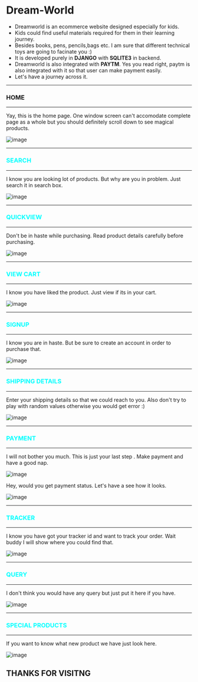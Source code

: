 # Dream-World

- Dreamworld is an ecommerce website designed especially for kids.
- Kids could find useful materials required for them in their learning journey.
- Besides books, pens, pencils,bags etc. I am sure that different technical toys are going to facinate you :) 
- It is developed purely in **DJANGO** with **SQLITE3** in backend.
- Dreamworld is also integrated with **PAYTM**. Yes you read right, paytm is also integrated with it so that user can make payment easily.
- Let's have a journey across it.
***
###  HOME
***
Yay, this is the home page. One window screen can't accomodate complete page as a whole but you should definitely scroll down to see magical products.

![image](https://user-images.githubusercontent.com/85209817/146186043-889af621-9dee-41d9-85cc-a317556e6b41.png)

***
### <font color='cyan'>SEARCH</font>
***
I know you are looking lot of products. But why are you in problem. Just search it in search box.

![image](https://user-images.githubusercontent.com/85209817/146189962-411b54b3-ade0-47cb-b4dc-7f06718af45a.png)


***
### <font color='cyan'>QUICKVIEW</font>
***
Don't be in haste while purchasing. Read product details carefully before purchasing.

![image](https://user-images.githubusercontent.com/85209817/146186661-2dd0b5b4-a36e-4835-b7c1-dc49969ffe6f.png)

***
### <font color='cyan'>VIEW CART</font>
***
I know you have liked the product. Just view if its in your cart.

![image](https://user-images.githubusercontent.com/85209817/146187200-f0a394e4-f73e-4a68-933d-2c530ace31d3.png)

***
### <font color='cyan'>SIGNUP</font>
***
I know you are in haste. But be sure to create an account in order to purchase that.

![image](https://user-images.githubusercontent.com/85209817/146188063-a6c21348-6314-4c93-aeb3-1ae131c7ea00.png)

***
### <font color='cyan'>SHIPPING DETAILS</font>
***
Enter your shipping details so that we could reach to you. Also don't try to play with random values otherwise you would get error :)

![image](https://user-images.githubusercontent.com/85209817/146188489-965c4bb9-8d09-460a-9dae-987d1d204f0a.png)

***
### <font color='cyan'>PAYMENT</font>
***
I will not bother you much. This is just your last step . Make payment and have a good nap. 

![image](https://user-images.githubusercontent.com/85209817/146189064-c41b4970-37b6-4916-859c-7951533b837d.png)

Hey, would you get payment status. Let's have a see how it looks.

![image](https://user-images.githubusercontent.com/85209817/146189214-e0267d21-327e-410c-aad2-2eb28b676fec.png)

***
### <font color='cyan'>TRACKER</font>
***
I know you have got your tracker id and want to track your order. Wait buddy I will show where you could find that. 

![image](https://user-images.githubusercontent.com/85209817/146189576-5c0ee9af-0f04-44c0-aca2-2eef3181912a.png)

***
### <font color='cyan'>QUERY</font>
***
I don't think you would have any query but just put it here if you have.

![image](https://user-images.githubusercontent.com/85209817/146190220-373adba4-59aa-44aa-af88-e3bd9c7bff33.png)

***
### <font color='cyan'>SPECIAL PRODUCTS</font>
***
If you want to know what new product we have just look here.

![image](https://user-images.githubusercontent.com/85209817/146190457-678215ea-668a-4b9e-8eb8-f67c698b89f2.png)

## THANKS FOR VISITNG

